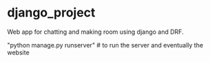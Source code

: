 # django_project
Web app for chatting and making room using django and DRF.

"python manage.py runserver" # to run the server and eventually the website 

